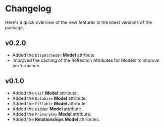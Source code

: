 # Changelog

Here's a quick overview of the new features in the latest versions of the package.

## v0.2.0

* Added the `DispatchesOn` **Model** attribute.
* Improved the caching of the Reflection Attributes for Models to improve performance.

## v0.1.0

* Added the `Cast` **Model** attribute.
* Added the `Database` **Model** attribute.
* Added the `Fillable` **Model** attribute.
* Added the `Hidden` **Model** attribute.
* Added the `PrimaryKey` **Model** attribute.
* Added the **Relationships** **Model** attributes.
